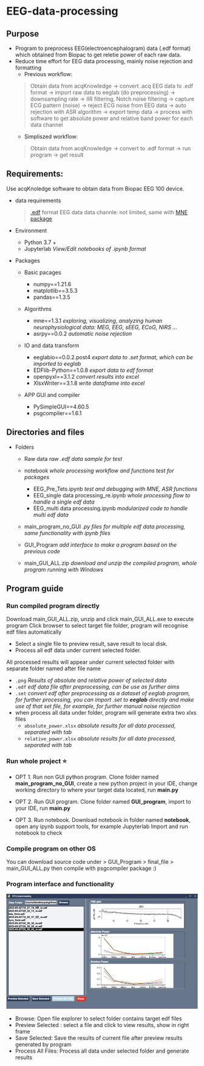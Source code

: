 # EEG-data-processing

## Purpose
- Program to preprocess EEG(electroencephalogram) data (.edf format) which obtained from Biopac to get reletie power of each raw data.
- Reduce time effort for EEG data processing, mainly noise rejection and formatting
    - Previous workflow:
  > Obtain data from acqKnowledge -> convert .acq EEG data to .edf format -> import raw data to eeglab (do preprocessing) -> downsampling rate -> IIR filtering, Notch noise filtering -> capture ECG pattern (noise) -> reject ECG noise from EEG data -> auto rejection with ASR algorithm -> export temp data -> process with software to get absolute power and relative band power for each data channel
    - Simpliszed workflow:
  > Obtain data from acqKnowledge -> convert to .edf format -> run program -> get result


## Requirements:
Use acqKnoledge software to obtain data from Biopac EEG 100 device.

- data requirements
  > [.edf](https://www.edfplus.info/) format EEG data
  > data channle: not limited, same with [MNE package](https://mne.tools/stable/index.html)

- Environment
    - Python 3.7 +
    - Jupyterlab *View/Edit notebooks of .ipynb format*


- Packages
    - Basic pacages
        - numpy==1.21.6
        - matplotlib==3.5.3
        - pandas==1.3.5

    - Algorithms
        - mne==1.3.1    *exploring, visualizing, analyzing human neurophysiological data: MEG, EEG, sEEG, ECoG, NIRS ...*
        - asrpy==0.0.2    *automatic noise rejection*

    - IO and data transform
        - eeglabio==0.0.2.post4    *export data to .set format, which can be imported to eeglab*
        - EDFlib-Python==1.0.8    *export data to edf format*
        - openpyxl==3.1.2    *convert results into excel*
        - XlsxWriter==3.1.8    *write dataframe into excel*

    - APP GUI and compiler
        - PySimpleGUI==4.60.5
        - psgcompiler==1.6.1


## Directories and files 
- Folders
    - Raw data *raw .edf data sample for test*
    - notebook  *whole processing workflow and functions test for packages*
        - EEG_Pre_Tets.ipynb *test and debugging with MNE, ASR functions*
        - EEG_single data processing_re.ipynb  *whole processing flow to handle a single edf data*
        - EEG_multi data processing.ipynb  *modularized code to handle multi edf data*
    - main_program_no_GUI  *.py files for multiple edf data processing, same functionality with ipynb files*
    - GUI_Program  *add interface to make a program based on the previous code*

    - main_GUI_ALL.zip *download and unzip the compiled program, whole program running with Windows*

## Program guide

### Run compiled program directly
Download main_GUI_ALL.zip, unzip and click main_GUI_ALL.exe to execute program
Click browser to select target file folder, program will recognise edf files automatically
- Select a single file to preview result, save result to local disk.
- Process all edf data under current selected folder.

All processed results will appear under current selected folder with separate folder named after file name
- `.png` *Results of absolute and relative power of selected data*
- `.edf` *edf data file after preprocessing, can be use as further aims*
- `.set` *convert edf after preprocessing as a dataset of eeglab program, for further processing, you can import .set to **eeglab** directly and make use of that set file, for example, for further manual noise rejection*
-  when process all data under folder, program will generate extra two xlxs files
   - `absolute_power.xlsx` *absolute results for all data processed, separated with tab*
   - `relative_power.xlsx` *absolute results for all data processed, separated with tab*

### Run whole project  :star:
- OPT 1. Run non GUI python program.
   Clone folder named **main_program_no_GUI**, create a new python project in your IDE, 
   change working directory to where your target data located, run **main.py**

- OPT 2. Run GUI program.
   Clone folder named **GUI_program**, import to your IDE, run **main.py**

- OPT 3. Run notebook.
   Download notebook in folder named **notebook**, open any ipynb support tools, for example Jupyterlab
   Import and run notebook to check


### Compile program on other OS
You can download source code under > GUI_Program > final_file > main_GUI_ALL.py
then compile with psgcompiler package :)




### Program interface and functionality

![main_interface.png](main_interface.png)
- Browse: Open file explorer to select folder contains target edf files
- Preview Selected : select a file and click to view results, show in right frame
- Save Selected: Save the results of current file after preview results generated by program
- Process All Files: Process all data under selected folder and generate results
